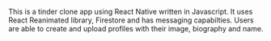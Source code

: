 This is a tinder clone app using React Native written in Javascript. It uses React Reanimated library, Firestore and has messaging capabilties. Users are able to create and upload profiles with their image, biography and name. 
 
